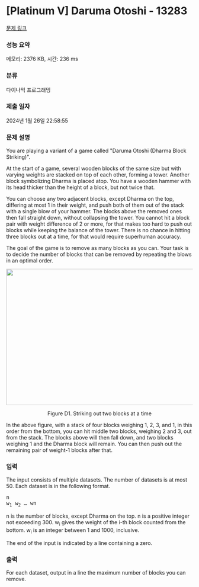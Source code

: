 # [Platinum V] Daruma Otoshi - 13283 

[문제 링크](https://www.acmicpc.net/problem/13283) 

### 성능 요약

메모리: 2376 KB, 시간: 236 ms

### 분류

다이나믹 프로그래밍

### 제출 일자

2024년 1월 26일 22:58:55

### 문제 설명

<p>You are playing a variant of a game called "Daruma Otoshi (Dharma Block Striking)".</p>

<p>At the start of a game, several wooden blocks of the same size but with varying weights are stacked on top of each other, forming a tower. Another block symbolizing Dharma is placed atop. You have a wooden hammer with its head thicker than the height of a block, but not twice that.</p>

<p>You can choose any two adjacent blocks, except Dharma on the top, differing at most 1 in their weight, and push both of them out of the stack with a single blow of your hammer. The blocks above the removed ones then fall straight down, without collapsing the tower. You cannot hit a block pair with weight difference of 2 or more, for that makes too hard to push out blocks while keeping the balance of the tower. There is no chance in hitting three blocks out at a time, for that would require superhuman accuracy.</p>

<p>The goal of the game is to remove as many blocks as you can. Your task is to decide the number of blocks that can be removed by repeating the blows in an optimal order.</p>

<p style="text-align: center;"><img alt="" src="https://onlinejudgeimages.s3-ap-northeast-1.amazonaws.com/problem/13283/1.png" style="height:368px; width:1105px"></p>

<p style="text-align: center;">Figure D1. Striking out two blocks at a time</p>

<p>In the above figure, with a stack of four blocks weighing 1, 2, 3, and 1, in this order from the bottom, you can hit middle two blocks, weighing 2 and 3, out from the stack. The blocks above will then fall down, and two blocks weighing 1 and the Dharma block will remain. You can then push out the remaining pair of weight-1 blocks after that.</p>

### 입력 

 <p>The input consists of multiple datasets. The number of datasets is at most 50. Each dataset is in the following format.</p>

<pre>n 
w<sub>1</sub> w<sub>2</sub> … wn<sub> </sub></pre>

<p>n is the number of blocks, except Dharma on the top. n is a positive integer not exceeding 300. w<sub>i</sub> gives the weight of the i-th block counted from the bottom. w<sub>i</sub> is an integer between 1 and 1000, inclusive.</p>

<p>The end of the input is indicated by a line containing a zero.</p>

### 출력 

 <p>For each dataset, output in a line the maximum number of blocks you can remove.</p>

